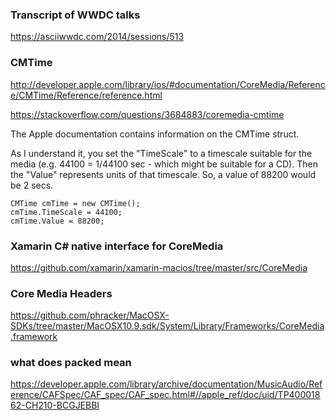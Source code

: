 ### Transcript of WWDC talks
https://asciiwwdc.com/2014/sessions/513

### CMTime
http://developer.apple.com/library/ios/#documentation/CoreMedia/Reference/CMTime/Reference/reference.html

https://stackoverflow.com/questions/3684883/coremedia-cmtime

The Apple documentation contains information on the CMTime struct.

As I understand it, you set the "TimeScale" to a timescale suitable for the media (e.g. 44100 = 1/44100 sec - which might be suitable for a CD). Then the "Value" represents units of that timescale. So, a value of 88200 would be 2 secs.
```
CMTime cmTime = new CMTime();
cmTime.TimeScale = 44100;
cmTime.Value = 88200;
``` 

### Xamarin C# native interface for CoreMedia

https://github.com/xamarin/xamarin-macios/tree/master/src/CoreMedia

### Core Media Headers
https://github.com/phracker/MacOSX-SDKs/tree/master/MacOSX10.9.sdk/System/Library/Frameworks/CoreMedia.framework

### what does packed mean
https://developer.apple.com/library/archive/documentation/MusicAudio/Reference/CAFSpec/CAF_spec/CAF_spec.html#//apple_ref/doc/uid/TP40001862-CH210-BCGJEBBI